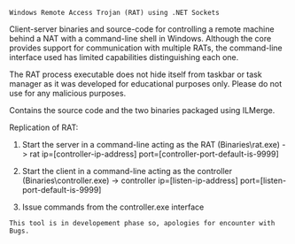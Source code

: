 `Windows Remote Access Trojan (RAT) using .NET Sockets`

Client-server binaries and source-code for controlling a remote machine behind a NAT with a command-line shell in Windows. Although the core provides support for communication with multiple RATs, the command-line interface used has limited capabilities distinguishing each one.

The RAT process executable does not hide itself from taskbar or task manager as it was developed for educational purposes only. Please do not use for any malicious purposes.

Contains the source code and the two binaries packaged using ILMerge.

Replication of RAT:

1. Start the server in a command-line acting as the RAT (Binaries\rat.exe) -> 
rat ip=[controller-ip-address] port=[controller-port-default-is-9999]

2. Start the client in a command-line acting as the controller (Binaries\controller.exe) -> 
controller ip=[listen-ip-address] port=[listen-port-default-is-9999]

3. Issue commands from the controller.exe interface


`This tool is in developement phase so, apologies for encounter with Bugs.`